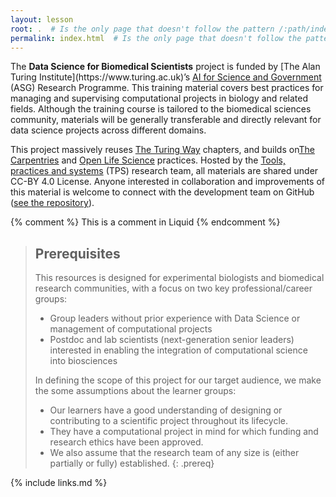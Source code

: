 ```yaml
---
layout: lesson
root: .  # Is the only page that doesn't follow the pattern /:path/index.html
permalink: index.html  # Is the only page that doesn't follow the pattern /:path/index.html
---
```


<p>The <strong>Data Science for Biomedical Scientists</strong> project is funded by [The Alan Turing Institute](https://www.turing.ac.uk)’s <a href="https://www.turing.ac.uk/research/asg">AI for Science and Government</a> (ASG) Research Programme.
This training material covers best practices for managing and supervising computational projects in biology and related fields.
Although the training course is tailored to the biomedical sciences community, materials will be generally transferable and directly relevant for data science projects across different domains.</p>

<p>This project massively reuses <a href="https://the-turing-way.netlify.app/">The Turing Way</a> chapters, and builds on<a href="https://carpentries.org/">The Carpentries</a> and <a href="https://openlifesci.org/">Open Life Science</a> practices. Hosted by the <a href="https://www.turing.ac.uk/work-turing/tools-practices-and-systems-open-leadership-team-call-volunteering">Tools, practices and systems</a> (TPS) research team, all materials are shared under CC-BY 4.0 License. Anyone interested in collaboration and improvements of this material is welcome to connect with the development team on GitHub (<a href="https://github.com/carpentries-incubator/managing-computational-projects">see the repository</a>).</p>

{% comment %} This is a comment in Liquid {% endcomment %}

> ## Prerequisites
>
> This resources is designed for experimental biologists and biomedical research communities, with a focus on two key professional/career groups:
> * Group leaders without prior experience with Data Science or management of computational projects
> * Postdoc and lab scientists (next-generation senior leaders) interested in enabling the integration of computational science into biosciences
>
> In defining the scope of this project for our target audience, we make the some assumptions about the learner groups:
>
> * Our learners have a good understanding of designing or contributing to a scientific project throughout its lifecycle.
> * They have a computational project in mind for which funding and research ethics have been approved.
> * We also assume that the research team of any size is (either partially or fully) established.
{: .prereq}

{% include links.md %}
